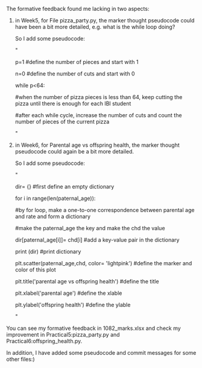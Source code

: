 The formative feedback found me lacking in two aspects:


1. in Week5, for File pizza_party.py, the marker thought pseudocode could have been a bit more detailed, e.g. what is the while loop doing?
   
   So I add some pseudocode:
      
      "
      
      p=1 #define the number of pieces and start with 1
      
      n=0 #define the number of cuts and start with 0
      
      while p<64: 
      
      #when the number of pizza pieces is less than 64, keep cutting the pizza until there is enough for each IBI student
      
      #after each while cycle, increase the number of cuts and count the number of pieces of the current pizza
      
      "


2. in Week6, for Parental age vs offspring health, the marker thought pseudocode could again be a bit more detailed.
  
   So I add some pseudocode:
      
      "
      
      dir= {} #first define an empty dictionary
      
      for i in range(len(paternal_age)): 
      
      #by for loop, make a one-to-one correspondence between parental age and rate and form a dictionary
      
      #make the paternal_age the key and make the chd the value
      
      dir[paternal_age[i]]= chd[i] #add a key-value pair in the dictionary
      
      print (dir) #print dictionary

      
      plt.scatter(paternal_age,chd, color= 'lightpink') #define the marker and color of this plot
      
      plt.title('parental age vs offspring health') #define the title
      
      plt.xlabel('parental age') #define the xlable
      
      plt.ylabel('offspring health') #define the ylable
      
      "


You can see my formative feedback in 1082_marks.xlsx and check my improvement in Practical5:pizza_party.py and Practical6:offspring_health.py.


In addition, I have added some pseudocode and commit messages for some other files:)
